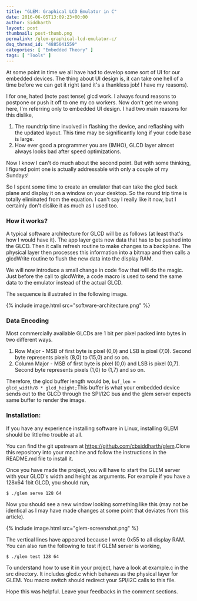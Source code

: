 ```yaml
---
title: "GLEM: Graphical LCD Emulator in C"
date: 2016-06-05T13:09:23+00:00
author: Siddharth
layout: post
thumbnail: post-thumb.png
permalink: /glem-graphical-lcd-emulator-c/
dsq_thread_id: "4885041559"
categories: [ "Embedded Theory" ]
tags: [ "Tools" ]
---
```


At some point in time we all have had to develop some sort of UI for our embedded devices. The thing about UI design is, it can take one hell of a time before we can get it right (and it's a thankless job! I have my reasons).

I for one, hated (note past tense) glcd work. I always found reasons to postpone or push it off to one my co workers. Now don't get me wrong here, I'm referring only to embedded UI design. I had two main reasons for this dislike,

  1. The roundtrip time involved in flashing the device, and reflashing with the updated layout. This time may be significantly long if your code base is large.
  2. How ever good a programmer you are (IMHO), GLCD layer almost always looks bad after speed optimizations.

Now I know I can't do much about the second point. But with some thinking, I figured point one is actually addressable with only a couple of my Sundays!

So I spent some time to create an emulator that can take the glcd back plane and display it on a window on your desktop. So the round trip time is totally eliminated from the equation. I can't say I really like it now, but I certainly don't dislike it as much as I used too.

### How it works?

A typical software architecture for GLCD will be as follows (at least that's how I would have it). The app layer gets new data that has to be pushed into the GLCD. Then it calls refresh routine to make changes to a backplane. The physical layer then processes this information into a  bitmap and then calls a glcdWrite routine to flush the new data into the display RAM.

We will now introduce a small change in code flow that will do the magic. Just before the call to glcdWrite, a code macro is used to send the same data to the emulator instead of the actual GLCD.

The sequence is illustrated in the following image.

{% include image.html src="software-architecture.png" %}

### Data Encoding

Most commercially available GLCDs are 1 bit per pixel packed into bytes in two different ways.

  1. Row Major - MSB of first byte is pixel (0,0) and LSB is pixel (7,0). Second byte represents pixels (8,0) to (15,0) and so on.
  2. Column Major - MSB of first byte is pixel (0,0) and LSB is pixel (0,7). Second byte represents pixels (1,0) to (1,7) and so on.

Therefore, the glcd buffer length would be, <code>buf_len = glcd_width/8 * glcd_height;</code>This buffer is what your embedded device sends out to the GLCD through the SPI/I2C bus and the glem server expects same buffer to render the image.

### Installation:

If you have any experience installing software in Linux, installing GLEM should be little/no trouble at all.

You can find the git upstream at <https://github.com/cbsiddharth/glem>.Clone this repository into your machine and follow the instructions in the README.md file to install it.

Once you have made the project, you will have to start the GLEM server with your GLCD's width and height as arguments. For example if you have a 128x64 1bit GLCD, you should run,

``` shell
$ ./glem serve 128 64
```

Now you should see a new window looking something like this (may not be identical as I may have made changes at some point that deviates from this article).

{% include image.html src="glem-screenshot.png" %}

The vertical lines have appeared because I wrote 0x55 to all display RAM. You can also run the following to test if GLEM server is working,

``` shell
$ ./glem test 128 64
```

To understand how to use it in your project, have a look at example.c in the src directory. It includes glcd.c which behaves as the physical layer for GLEM. You macro switch should redirect your SPI/I2C calls to this file.

Hope this was helpful. Leave your feedbacks in the comment sections.
